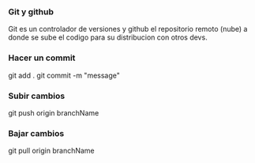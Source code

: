 ### Git y github
Git es un controlador de versiones y github el repositorio remoto (nube) a donde se sube el codigo para su distribucion con otros devs.

### Hacer un commit
git add .
git commit -m "message"

### Subir cambios
git push origin branchName

### Bajar cambios
git pull origin branchName